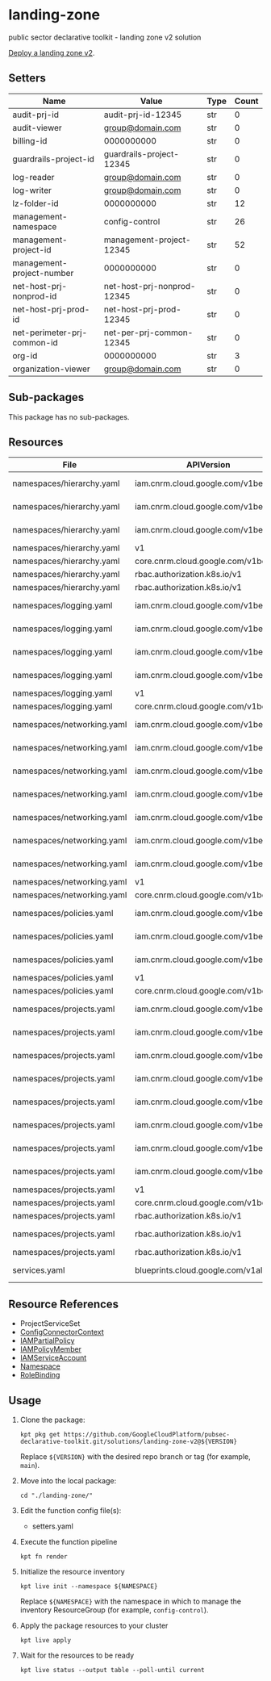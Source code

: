 <!-- BEGINNING OF PRE-COMMIT-BLUEPRINT DOCS HOOK:TITLE -->
# landing-zone

<!-- END OF PRE-COMMIT-BLUEPRINT DOCS HOOK:TITLE -->
<!-- BEGINNING OF PRE-COMMIT-BLUEPRINT DOCS HOOK:BODY -->
public sector declarative toolkit - landing zone v2 solution

[Deploy a landing zone v2](../../docs/landing-zone-v2/README.md).

## Setters

|            Name             |           Value            | Type | Count |
|-----------------------------|----------------------------|------|-------|
| audit-prj-id                | audit-prj-id-12345         | str  |     0 |
| audit-viewer                | group@domain.com           | str  |     0 |
| billing-id                  |                 0000000000 | str  |     0 |
| guardrails-project-id       | guardrails-project-12345   | str  |     0 |
| log-reader                  | group@domain.com           | str  |     0 |
| log-writer                  | group@domain.com           | str  |     0 |
| lz-folder-id                |                 0000000000 | str  |    12 |
| management-namespace        | config-control             | str  |    26 |
| management-project-id       | management-project-12345   | str  |    52 |
| management-project-number   |                 0000000000 | str  |     0 |
| net-host-prj-nonprod-id     | net-host-prj-nonprod-12345 | str  |     0 |
| net-host-prj-prod-id        | net-host-prj-prod-12345    | str  |     0 |
| net-perimeter-prj-common-id | net-per-prj-common-12345   | str  |     0 |
| org-id                      |                 0000000000 | str  |     3 |
| organization-viewer         | group@domain.com           | str  |     0 |

## Sub-packages

This package has no sub-packages.

## Resources

|            File            |              APIVersion              |          Kind          |                       Name                        |   Namespace    |
|----------------------------|--------------------------------------|------------------------|---------------------------------------------------|----------------|
| namespaces/hierarchy.yaml  | iam.cnrm.cloud.google.com/v1beta1    | IAMServiceAccount      | hierarchy-sa                                      | config-control |
| namespaces/hierarchy.yaml  | iam.cnrm.cloud.google.com/v1beta1    | IAMPolicyMember        | hierarchy-sa-folderadmin-permissions              | config-control |
| namespaces/hierarchy.yaml  | iam.cnrm.cloud.google.com/v1beta1    | IAMPartialPolicy       | hierarchy-sa-workload-identity-binding            | config-control |
| namespaces/hierarchy.yaml  | v1                                   | Namespace              | hierarchy                                         |                |
| namespaces/hierarchy.yaml  | core.cnrm.cloud.google.com/v1beta1   | ConfigConnectorContext | configconnectorcontext.core.cnrm.cloud.google.com | hierarchy      |
| namespaces/hierarchy.yaml  | rbac.authorization.k8s.io/v1         | RoleBinding            | allow-hierarchy-resource-reference-from-projects  | hierarchy      |
| namespaces/hierarchy.yaml  | rbac.authorization.k8s.io/v1         | RoleBinding            | allow-hierarchy-resource-reference-from-policies  | hierarchy      |
| namespaces/logging.yaml    | iam.cnrm.cloud.google.com/v1beta1    | IAMServiceAccount      | logging-sa                                        | config-control |
| namespaces/logging.yaml    | iam.cnrm.cloud.google.com/v1beta1    | IAMPolicyMember        | logging-sa-logadmin-permissions                   | config-control |
| namespaces/logging.yaml    | iam.cnrm.cloud.google.com/v1beta1    | IAMPolicyMember        | logging-sa-bigqueryadmin-permissions              | config-control |
| namespaces/logging.yaml    | iam.cnrm.cloud.google.com/v1beta1    | IAMPartialPolicy       | logging-sa-workload-identity-binding              | config-control |
| namespaces/logging.yaml    | v1                                   | Namespace              | logging                                           |                |
| namespaces/logging.yaml    | core.cnrm.cloud.google.com/v1beta1   | ConfigConnectorContext | configconnectorcontext.core.cnrm.cloud.google.com | logging        |
| namespaces/networking.yaml | iam.cnrm.cloud.google.com/v1beta1    | IAMServiceAccount      | networking-sa                                     | config-control |
| namespaces/networking.yaml | iam.cnrm.cloud.google.com/v1beta1    | IAMPolicyMember        | networking-sa-networkadmin-permissions            | config-control |
| namespaces/networking.yaml | iam.cnrm.cloud.google.com/v1beta1    | IAMPolicyMember        | networking-sa-security-permissions                | config-control |
| namespaces/networking.yaml | iam.cnrm.cloud.google.com/v1beta1    | IAMPolicyMember        | networking-sa-dns-permissions                     | config-control |
| namespaces/networking.yaml | iam.cnrm.cloud.google.com/v1beta1    | IAMPolicyMember        | networking-sa-service-control-permissions         | config-control |
| namespaces/networking.yaml | iam.cnrm.cloud.google.com/v1beta1    | IAMPolicyMember        | networking-sa-xpnadmin-permissions                | config-control |
| namespaces/networking.yaml | iam.cnrm.cloud.google.com/v1beta1    | IAMPartialPolicy       | networking-sa-workload-identity-binding           | config-control |
| namespaces/networking.yaml | v1                                   | Namespace              | networking                                        |                |
| namespaces/networking.yaml | core.cnrm.cloud.google.com/v1beta1   | ConfigConnectorContext | configconnectorcontext.core.cnrm.cloud.google.com | networking     |
| namespaces/policies.yaml   | iam.cnrm.cloud.google.com/v1beta1    | IAMServiceAccount      | policies-sa                                       | config-control |
| namespaces/policies.yaml   | iam.cnrm.cloud.google.com/v1beta1    | IAMPolicyMember        | policies-sa-orgpolicyadmin-permissions            | config-control |
| namespaces/policies.yaml   | iam.cnrm.cloud.google.com/v1beta1    | IAMPartialPolicy       | policies-sa-workload-identity-binding             | config-control |
| namespaces/policies.yaml   | v1                                   | Namespace              | policies                                          |                |
| namespaces/policies.yaml   | core.cnrm.cloud.google.com/v1beta1   | ConfigConnectorContext | configconnectorcontext.core.cnrm.cloud.google.com | policies       |
| namespaces/projects.yaml   | iam.cnrm.cloud.google.com/v1beta1    | IAMServiceAccount      | projects-sa                                       | config-control |
| namespaces/projects.yaml   | iam.cnrm.cloud.google.com/v1beta1    | IAMPolicyMember        | projects-sa-projectiamadmin-permissions           | config-control |
| namespaces/projects.yaml   | iam.cnrm.cloud.google.com/v1beta1    | IAMPolicyMember        | projects-sa-projectcreator-permissions            | config-control |
| namespaces/projects.yaml   | iam.cnrm.cloud.google.com/v1beta1    | IAMPolicyMember        | projects-sa-projectmover-permissions              | config-control |
| namespaces/projects.yaml   | iam.cnrm.cloud.google.com/v1beta1    | IAMPolicyMember        | projects-sa-projectdeleter-permissions            | config-control |
| namespaces/projects.yaml   | iam.cnrm.cloud.google.com/v1beta1    | IAMPolicyMember        | projects-sa-serviceusageadmin-permissions         | config-control |
| namespaces/projects.yaml   | iam.cnrm.cloud.google.com/v1beta1    | IAMPolicyMember        | projects-sa-billinguser-permissions               | config-control |
| namespaces/projects.yaml   | iam.cnrm.cloud.google.com/v1beta1    | IAMPartialPolicy       | projects-sa-workload-identity-binding             | config-control |
| namespaces/projects.yaml   | v1                                   | Namespace              | projects                                          |                |
| namespaces/projects.yaml   | core.cnrm.cloud.google.com/v1beta1   | ConfigConnectorContext | configconnectorcontext.core.cnrm.cloud.google.com | projects       |
| namespaces/projects.yaml   | rbac.authorization.k8s.io/v1         | RoleBinding            | allow-projects-resource-reference-from-logging    | projects       |
| namespaces/projects.yaml   | rbac.authorization.k8s.io/v1         | RoleBinding            | allow-projects-resource-reference-from-networking | projects       |
| namespaces/projects.yaml   | rbac.authorization.k8s.io/v1         | RoleBinding            | allow-projects-resource-reference-from-policies   | projects       |
| services.yaml              | blueprints.cloud.google.com/v1alpha1 | ProjectServiceSet      | management-project-id                             | config-control |

## Resource References

- ProjectServiceSet
- [ConfigConnectorContext](https://cloud.google.com/config-connector/docs/how-to/advanced-install#addon-configuring)
- [IAMPartialPolicy](https://cloud.google.com/config-connector/docs/reference/resource-docs/iam/iampartialpolicy)
- [IAMPolicyMember](https://cloud.google.com/config-connector/docs/reference/resource-docs/iam/iampolicymember)
- [IAMServiceAccount](https://cloud.google.com/config-connector/docs/reference/resource-docs/iam/iamserviceaccount)
- [Namespace](https://kubernetes.io/docs/reference/generated/kubernetes-api/v1.22/#namespace-v1-core)
- [RoleBinding](https://kubernetes.io/docs/reference/generated/kubernetes-api/v1.22/#rolebinding-v1-rbac-authorization-k8s-io)

## Usage

1. Clone the package:

    ```shell
    kpt pkg get https://github.com/GoogleCloudPlatform/pubsec-declarative-toolkit.git/solutions/landing-zone-v2@${VERSION}
    ```

    Replace `${VERSION}` with the desired repo branch or tag
    (for example, `main`).

1. Move into the local package:

    ```shell
    cd "./landing-zone/"
    ```

1. Edit the function config file(s):
    - setters.yaml

1. Execute the function pipeline

    ```shell
    kpt fn render
    ```

1. Initialize the resource inventory

    ```shell
    kpt live init --namespace ${NAMESPACE}
    ```

    Replace `${NAMESPACE}` with the namespace in which to manage
    the inventory ResourceGroup (for example, `config-control`).

1. Apply the package resources to your cluster

    ```shell
    kpt live apply
    ```

1. Wait for the resources to be ready

    ```shell
    kpt live status --output table --poll-until current
    ```

<!-- END OF PRE-COMMIT-BLUEPRINT DOCS HOOK:BODY -->
